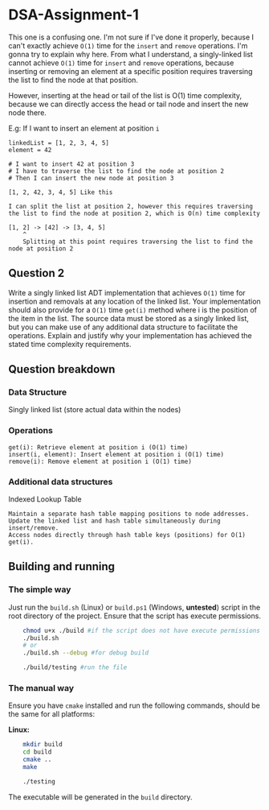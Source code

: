 # DSA-Assignment-1

This one is a confusing one. I'm not sure if I've done it properly, because I can't exactly achieve `O(1)` time for the `insert` and `remove` operations. I'm gonna try to explain why here.
From what I understand, a singly-linked list cannot achieve `O(1)` time for `insert` and `remove` operations, because inserting or removing an element at a specific position requires traversing the list to find the node at that position.

However, inserting at the head or tail of the list is O(1) time complexity, because we can directly access the head or tail node and insert the new node there.

E.g:
If I want to insert an element at position `i`<br>

```
linkedList = [1, 2, 3, 4, 5]
element = 42

# I want to insert 42 at position 3
# I have to traverse the list to find the node at position 2
# Then I can insert the new node at position 3

[1, 2, 42, 3, 4, 5] Like this

I can split the list at position 2, however this requires traversing the list to find the node at position 2, which is O(n) time complexity

[1, 2] -> [42] -> [3, 4, 5]
    ^
    Splitting at this point requires traversing the list to find the node at position 2

```

## Question 2

Write a singly linked list ADT implementation that achieves `O(1)` time for insertion and removals at
any location of the linked list. Your implementation should also provide for a `O(1)` time `get(i)` method
where i is the position of the item in the list. The source data must be stored as a singly linked list,
but you can make use of any additional data structure to facilitate the operations. Explain and justify
why your implementation has achieved the stated time complexity requirements.

## Question breakdown

### Data Structure

Singly linked list (store actual data within the nodes)

### Operations

    get(i): Retrieve element at position i (O(1) time)
    insert(i, element): Insert element at position i (O(1) time)
    remove(i): Remove element at position i (O(1) time)

### Additional data structures

Indexed Lookup Table

    Maintain a separate hash table mapping positions to node addresses.
    Update the linked list and hash table simultaneously during insert/remove.
    Access nodes directly through hash table keys (positions) for O(1) get(i).

## Building and running

### The simple way

Just run the `build.sh` (Linux) or `build.ps1` (Windows, **untested**) script in the root directory of the project. Ensure that the script has execute permissions.

```bash
    chmod u+x ./build #if the script does not have execute permissions
    ./build.sh
    # or
    ./build.sh --debug #for debug build

    ./build/testing #run the file
```

### The manual way

Ensure you have `cmake` installed and run the following commands, should be the same for all platforms:

**Linux:**

```bash
    mkdir build
    cd build
    cmake ..
    make

    ./testing
```

The executable will be generated in the `build` directory.
